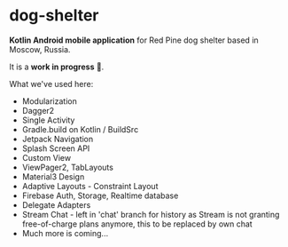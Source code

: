# dog-shelter
**Kotlin Android mobile application** for Red Pine dog shelter based in Moscow, Russia.

It is a **work in progress** 🚧.

What we've used here:
- Modularization
- Dagger2
- Single Activity
- Gradle.build on Kotlin / BuildSrc 
- Jetpack Navigation
- Splash Screen API
- Custom View
- ViewPager2, TabLayouts
- Material3 Design
- Adaptive Layouts - Constraint Layout
- Firebase Auth, Storage, Realtime database
- Delegate Adapters
- Stream Chat - left in 'chat' branch for history as Stream is not granting free-of-charge plans anymore, this to be replaced by own chat
- Much more is coming...
